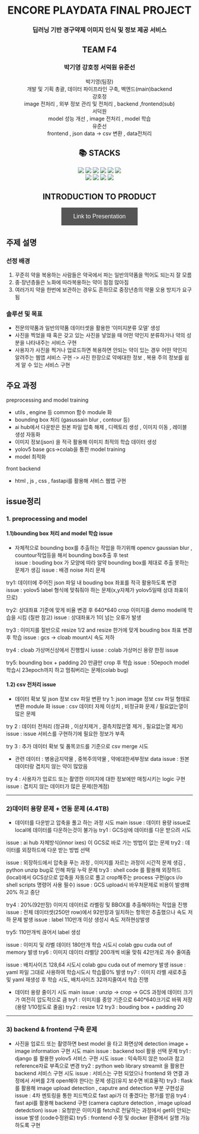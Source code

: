 <style>
  .button {
  background-color: #555555; /* Green */
  border: none;
  color: white;
  padding: 15px 32px;
  text-align: center;
  text-decoration: none;
  display: inline-block;
  font-size: 16px;
}
</style>

<div align=center><h1>ENCORE PLAYDATA FINAL PROJECT</h1>
 <h3>딥러닝 기반 경구약제 이미지 인식 및 정보 제공 서비스</h3>
</div>

<div align=center><h2>TEAM F4</h2></div>
<div align=center><h3>박기영 강호정 서덕원 유준선</h2>

  박기영(팀장) <br>
  개발 및 기획 총괄, 데이터 파이프라인 구축, 벡엔드(main)backend <br>
  강호정 <br>
  image 전처리 , 외부 정보 관리 및 전처리 , backend  ,frontend(sub) <br>
  서덕원 <br>
  model 성능 개선 , image 전처리 , model 학습 <br>
  유준선 <br>
  frontend , json data -> csv 변환 , data전처리

</div>

<div align=center><h2>📚 STACKS</h2></div>

<div align=center> 
  <img src="https://img.shields.io/badge/fastapi-009688?style=for-the-badge&logo=fastapi&logoColor=white"> 
  <img src="https://img.shields.io/badge/html5-E34F26?style=for-the-badge&logo=html5&logoColor=white"> 
  <img src="https://img.shields.io/badge/css3-1572B6?style=for-the-badge&logo=css3&logoColor=white"> 
  <img src="https://img.shields.io/badge/js-F7DF1E?style=for-the-badge&logo=javascript&logoColor=black"> 
  <img src="https://img.shields.io/badge/docker-2496ED?style=for-the-badge&logo=docker&logoColor=black"> 
  <img src="https://img.shields.io/badge/bash-4EAA25?style=for-the-badge&logo=gnubash&logoColor=black"> 
  <br>
  
  <img src="https://img.shields.io/badge/google Cloud-4285F4?style=for-the-badge&logo=googlecloud&logoColor=white"> 
  <img src="https://img.shields.io/badge/google colab-F9AB00?style=for-the-badge&logo=googlecolab&logoColor=white"> 
  <img src="https://img.shields.io/badge/sqlite-003B57?style=for-the-badge&logo=sqlite&logoColor=white"> 
  <img src="https://img.shields.io/badge/yolov5-00FFFF?style=for-the-badge&logo=yolo&logoColor=white">
</div>

<div align=center><h2>INTRODUCTION TO PRODUCT</h2>
  <button href="https://www.canva.com/design/DAFqcupnsGU/9FgB-cWTKufkZOWAvJNH9g/view?utm_content=DAFqcupnsGU&utm_campaign=designshare&utm_medium=link&utm_source=publishsharelink" class="button">Link to Presentation</button>
</div>



## 주제 설명 
### 선정 배경 
1. 꾸준히 약을 복용하는 사람들은 약국에서 파는 일반의약품을 먹어도 되는지 잘 모름
2. 중·장년층들은 노화에 따라복용하는 약이 점점 많아짐
3. 여러가지 약을 한번에 보관하는 경우도 흔하므로 중장년층의 약물 오용 방지가 요구됨

### 솔루션 및 목표 
- 전문의약품과 일반의약품 데이터셋을 활용한 ‘이미지분류 모델’ 생성
- 사진을 찍었을 때 혹은 갖고 있는 사진을 넣었을 때 어떤 약인지 분류하거나 약의 성분을 나타내주는 서비스 구현
- 사용자가 사진을 찍거나 업로드하면 복용하면 안되는 약이 있는 경우 어떤 약인지 알려주는 웹앱 서비스 구현 
-> 사진 한장으로 약에대한 정보 , 복용 주의 정보를 쉽게 알 수 있는 서비스 구현 


## 주요 과정 
preprocessing and model training
- utils , engine 등 common 함수 module 화
- bounding box 처리 (gasussain blur , contour 등)
- ai hub에서 다운받은 원본 파일 압축 해제 , 디렉토리 생성 , 이미지 이동 , 레이블 생성 자동화
- 이미지 정보(json) 을 적극 활용해 이미지 최적의 학습 데이터 생성 
- yolov5 base gcs->colab을 통한 model training 
- model 최적화 

front backend 
- html , js , css , fastapi를 활용해 서비스 웹앱 구현


## issue정리 
### 1. preprocessing and model 
#### 1.1)bounding box 처리 and model 학습 issue
- 자체적으로 bounding box를 추출하는 작업을 하기위해 opencv gaussian blur , countour작업등을 해서 bounding box추출 후 test  
issue : bouding box 가 모양에 따라 알약 bounding box를 제대로 추출 못하는 문제가 생김 
issue : 배경 noise 처리 문제

try1:  데이터에 주어진 json 파일 내 bouding box 좌표를 적극 활용하도록 변경  
issue : yolov5 label 형식에 맞춰줘야 하는 문제(x,y자체가 yolov5일때 상대 좌표이므로)

try2: 상대좌표 기준에 맞게 비율 변경 후 640*640 crop 이미지를 demo model에 학습을 시킴 (칠판 참고)
issue : 상대좌표가 1이 넘는 오류가 발생 

try3 : 이미지를 절반으로 resize 1/2 and resize 한거에 맞게 bouding box 좌표 변경 후 학습 
issue : gcs -> cloab mount시 속도 저하 

try4 : cloab 가상머신상에서 진행할시
iusse : colab 가상머신 용량 한정 issue 

try5: bounding box + padding 20 만큼만 crop 후 학습 
issue : 50epoch model 학습시 23epoch까지 하고 멈춰버리는 문제(colab bug) 



#### 1.2) csv 전처리 issue  
- 데이터 확보 및 json 정보 csv 파일 변환 
try 1: json image 정보 csv 파일 형태로 변환 module 화
issue : csv 데이터 자체 이상치 , 비정규화 문제 / 필요없는열이 많은 문제

try 2 : 데이터 전처리 (정규화 , 이상치제거 , 결측치많은열 제거 , 필요없는열 제거)
issue : issue 서비스를 구현하기에 필요한 정보가 부족

try 3 : 추가 데이터 확보 및 품목코드를 기준으로 csv merge 시도
- 관련 데이터 : 병용금지약물 , 중복주의약물 , 약에대한세부정보 data 
issue : 원본 데이터랑 겹치지 않는 약이 많았음  

try 4 : 사용자가 업로드 또는 촬영한 이미지에 대한 정보에만 매칭시키는 logic 구현 
issue : 겹치지 않는 데이터가 많은 문제(한계점)


------------------------------------------------------------------------------------------------------------------------------

### 2)데이터 용량 문제 + 연동 문제 (4.4TB)
- 데이터를 다운받고 압축을 풀고 하는 과정 시도
main issue : 데이터 용량 issue로 local에 데이터를 다운하는것이 불가능
try1 : GCS상에 데이터를 다운 받으려 시도 

issue : ai hub 자체방식(innor ixes) 이 GCS로 바로 가는 방법이 없는 문제
try2 : 데이터를 외장하드에 다운 받는 방법 선택 

issue : 외장하드에서 압축을 푸는 과정 , 이미지를 자르는 과정이 시간적 문제 생김   , python unzip bug로 인해 파일 누락 문제 
try3 : shell code 를 활용해 외장하드(local)에서 GCS상으로 압축을 자동으로 풀고 crop해주는 process 구현(gcs i/o shell scripts 명령어 사용 필수)
issue : GCS upload시 바우처문제로 비용이 발생해 20% 하고 중단 

try4 : 20%(92만장) 이미지 데이터로  라벨링 및 BBOX를 추출해야하는 작업을 진행
issue : 전체 데이터셋(250만 row)에서 92만장과 일치하는 항목만 추출했으나 속도 저하 문제 발생 
issue : label 110만개 이상 생성시 속도 저하현상발생

try5: 110만개씩 끊어서 label 생성 

issue : 이미지 및 라벨 데이터 180만개 학습 시도시 colab gpu cuda out of memory 발생
try6 : 이미지 데이터 라벨당 200개씩 비율 맞춰 42만개로 개수 줄여줌

issue : 배치사이즈 128,64 시도시 colab gpu cuda out of memory 발생
issue : yaml 파일 그대로 사용하여 학습시도시 학습률0% 발생
try7 : 이미지 라벨 새로추출 및 yaml 재생성 후 학습 시도, 배치사이즈 32까지줄여서 학습 진행


- 데이터 용량 줄이기 시도
main issue : unzip -> crop -> GCS 과정에 데이터 크기가 여전히 압도적으로 큼 
try1 : 이미지를 중앙 기준으로 640*640크기로 바꿔 저장 (용량 1/10정도로 줄음)
try2 : resize 1/2 
try3 : bouding box + padding 20

---------------------------------------------------------------------------------------------------------

### 3) backend & frontend 구축 문제 
- 사진을 업로드 또는 촬영하면 best model 을 타고 화면상에 detection image  + image information 구현 시도 
main issue : backend tool 활용 선택 문제 
try1 : django 를 활용한 yolov5 서비스 구현 시도 
issue : 익숙하지 않은 tool과 참고 reference자료 부족으로 변경 
try2 : python web library streamit 을 활용한 backend 서비스 구현 시도 
issue : 서비스는 구현 되었으나 frontend 와 연결 과정에서 서버를 2개 open해야 한다는 문제 생김(유지 보수면 비효율적)
try3 : flask를 활용해 image upload detection  , caputre and detection 부분 구현성공 
issue : 4차 멘토링을 통한 피드백으로 fast api가 더 좋겠다는 평가를 받음 
try4 : fast api를 활용해 backend 구현 (camera capture detection , image upload detedction)
issue : 요청받은 이미지를 fetch로 전달하는 과정에서 get이 안되는 issue 발생 (code수정완료)
try5 : frontend 수정 및 docker 환경에서 실행 가능 하도록 구현 

